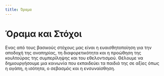 ```yaml
---
title: Όραμα
---
```


# Όραμα και Στόχοι
Ενας από τους βασικούς στόχους μας είναι η ευαισθητοποίηση για την αποδοχή της αναπηρίας, τη διαφορετικότητα και η προώθηση της κουλτούρας της συμπερίληψης και του εθελοντισμού. Θέλουμε να δημιουργήσουμε μια κοινωνία που εκπαιδεύει τα παιδιά της σε αξίες όπως η αγάπη, η ισότητα, ο σεβασμός και η ενσυναίσθηση.
